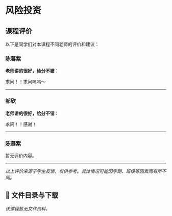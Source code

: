 # 风险投资

## 课程评价

以下是同学们对本课程不同老师的评价和建议：

### 陈暮紫

**老师讲的很好，给分不错：**

求问！！求问呜呜～

---

### 邹欣

**老师讲的很好，给分不错：**

求问！！感谢！

---

### 陈慕紫

暂无评价内容。

---

*以上评价来源于学生反馈，仅供参考。具体情况可能因学期、班级等因素而有所不同。*
## 📄 文件目录与下载

_该课程暂无文件资料。_
